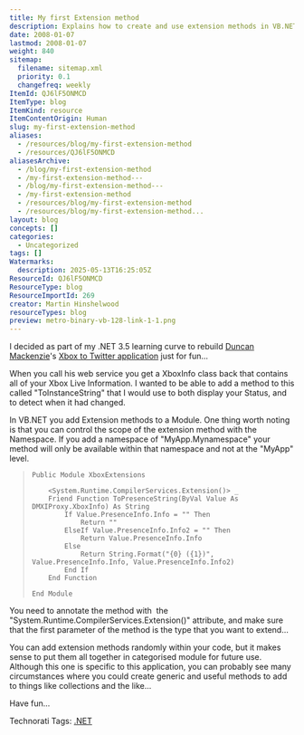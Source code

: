 ```yaml
---
title: My first Extension method
description: Explains how to create and use extension methods in VB.NET, with an example for enhancing the XboxInfo class to display and track Xbox Live status changes.
date: 2008-01-07
lastmod: 2008-01-07
weight: 840
sitemap:
  filename: sitemap.xml
  priority: 0.1
  changefreq: weekly
ItemId: QJ6lF5ONMCD
ItemType: blog
ItemKind: resource
ItemContentOrigin: Human
slug: my-first-extension-method
aliases:
  - /resources/blog/my-first-extension-method
  - /resources/QJ6lF5ONMCD
aliasesArchive:
  - /blog/my-first-extension-method
  - /my-first-extension-method---
  - /blog/my-first-extension-method---
  - /my-first-extension-method
  - /resources/blog/my-first-extension-method
  - /resources/blog/my-first-extension-method...
layout: blog
concepts: []
categories:
  - Uncategorized
tags: []
Watermarks:
  description: 2025-05-13T16:25:05Z
ResourceId: QJ6lF5ONMCD
ResourceType: blog
ResourceImportId: 269
creator: Martin Hinshelwood
resourceTypes: blog
preview: metro-binary-vb-128-link-1-1.png
---
```


I decided as part of my .NET 3.5 learning curve to rebuild [Duncan Mackenzie](http://duncanmackenzie.net/blog/connect-your-xbox-360-gamertag-to-twitter/default.aspx)'s [Xbox to Twitter application](http://www.duncanmackenzie.net/blog/using-the-xbox-to-twitter-app-please-update-your-client/default.aspx) just for fun...

When you call his web service you get a XboxInfo class back that contains all of your Xbox Live Information. I wanted to be able to add a method to this called "ToInstanceString" that I would use to both display your Status, and to detect when it had changed.

In VB.NET you add Extension methods to a Module. One thing worth noting is that you can control the scope of the extension method with the Namespace. If you add a namespace of "MyApp.Mynamespace" your method will only be available within that namespace and not at the "MyApp" level.

> ```
> Public Module XboxExtensions
>
>     <System.Runtime.CompilerServices.Extension()> _
>     Friend Function ToPresenceString(ByVal Value As DMXIProxy.XboxInfo) As String
>         If Value.PresenceInfo.Info = "" Then
>             Return ""
>         ElseIf Value.PresenceInfo.Info2 = "" Then
>             Return Value.PresenceInfo.Info
>         Else
>             Return String.Format("{0} ({1})", Value.PresenceInfo.Info, Value.PresenceInfo.Info2)
>         End If
>     End Function
>
> End Module
> ```

You need to annotate the method with  the "System.Runtime.CompilerServices.Extension()" attribute, and make sure that the first parameter of the method is the type that you want to extend...

You can add extension methods randomly within your code, but it makes sense to put them all together in categorised module for future use. Although this one is specific to this application, you can probably see many circumstances where you could create generic and useful methods to add to things like collections and the like...

Have fun...

Technorati Tags: [.NET](http://technorati.com/tags/.NET)
